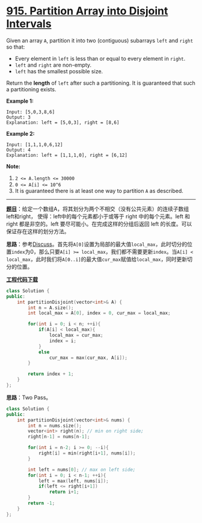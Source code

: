 # [915. Partition Array into Disjoint Intervals](https://leetcode.com/problems/partition-array-into-disjoint-intervals/)

Given an array `A`, partition it into two (contiguous) subarrays `left` and `right` so that:

- Every element in `left` is less than or equal to every element in `right`.
- `left` and `right` are non-empty.
- `left` has the smallest possible size.

Return the **length** of `left` after such a partitioning.  It is guaranteed that such a partitioning exists.

 **Example 1:**

```
Input: [5,0,3,8,6]
Output: 3
Explanation: left = [5,0,3], right = [8,6]
```

**Example 2:**

```
Input: [1,1,1,0,6,12]
Output: 4
Explanation: left = [1,1,1,0], right = [6,12]
```

 **Note:**

1. `2 <= A.length <= 30000`
2. `0 <= A[i] <= 10^6`
3. It is guaranteed there is at least one way to partition `A` as described.

-----

**[题目](https://leetcode-cn.com/problems/partition-array-into-disjoint-intervals)**：给定一个数组A，将其划分为两个不相交（没有公共元素）的连续子数组left和right， 使得：left中的每个元素都小于或等于 right 中的每个元素。left 和 right 都是非空的。left 要尽可能小。在完成这样的分组后返回 left 的长度。可以保证存在这样的划分方法。

**思路**：参考[Discuss](https://leetcode.com/problems/partition-array-into-disjoint-intervals/discuss/175945/Java-one-pass-7-lines)。首先将`A[0]`设置为局部的最大值`local_max`，此时切分的位置`index`为0，那么只要`A[i] >= local_max`，我们都不需要更新`index`。当`A[i] < local_max`，此时我们将`A[0..i]`的最大值`cur_max`赋值给`local_max`，同时更新切分的位置。

[**工程代码下载**](https://github.com/shenkh/leetcode)

```cpp
class Solution {
public:
    int partitionDisjoint(vector<int>& A) {
        int n = A.size();
        int local_max = A[0], index = 0, cur_max = local_max;

        for(int i = 0; i < n; ++i){
            if(A[i] < local_max){
                local_max = cur_max;
                index = i;
            }
            else
                cur_max = max(cur_max, A[i]);
        }

        return index + 1;
    }
};
```

**思路**：Two Pass。

```cpp
class Solution {
public:
    int partitionDisjoint(vector<int>& nums) {
        int n = nums.size();
        vector<int> right(n); // min on right side;
        right[n-1] = nums[n-1];

        for(int i = n-2; i >= 0; --i){
            right[i] = min(right[i+1], nums[i]);
        }

        int left = nums[0]; // max on left side;
        for(int i = 0; i < n-1; ++i){
            left = max(left, nums[i]);
            if(left <= right[i+1])
                return i+1;
        }
        return -1;
    }
};
```
